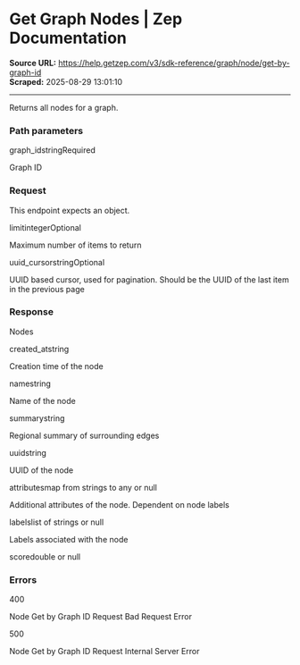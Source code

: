 # Get Graph Nodes | Zep Documentation

**Source URL:** https://help.getzep.com/v3/sdk-reference/graph/node/get-by-graph-id  
**Scraped:** 2025-08-29 13:01:10

---

Returns all nodes for a graph.

### Path parameters

graph_idstringRequired

Graph ID

### Request

This endpoint expects an object.

limitintegerOptional

Maximum number of items to return

uuid_cursorstringOptional

UUID based cursor, used for pagination. Should be the UUID of the last item in the previous page

### Response

Nodes

created_atstring

Creation time of the node

namestring

Name of the node

summarystring

Regional summary of surrounding edges

uuidstring

UUID of the node

attributesmap from strings to any or null

Additional attributes of the node. Dependent on node labels

labelslist of strings or null

Labels associated with the node

scoredouble or null

### Errors

400

Node Get by Graph ID Request Bad Request Error

500

Node Get by Graph ID Request Internal Server Error

